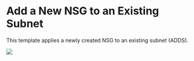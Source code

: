 # Add a New NSG to an Existing Subnet

This template applies a newly created NSG to an existing subnet (ADDS).

<a href="https://portal.azure.com/#create/Microsoft.Template/uri/https%3A%2F%2Fraw.githubusercontent.com%2Fvys99AZBuild%2FAzureAutomation%2Fmaster%2F405-Apply-NSG-to-existing-subnet-ADDS%2Fazuredeploy.json" target="_blank">
   <img src="http://azuredeploy.net/deploybutton.png"/>
</a>





